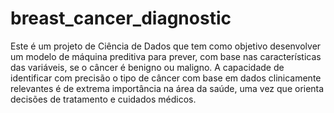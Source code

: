 # breast_cancer_diagnostic

Este é um projeto de Ciência de Dados que tem como objetivo desenvolver um modelo de máquina preditiva para prever, com base nas características das variáveis, se o câncer é benigno ou maligno. A capacidade de identificar com precisão o tipo de câncer com base em dados clinicamente relevantes é de extrema importância na área da saúde, uma vez que orienta decisões de tratamento e cuidados médicos.
